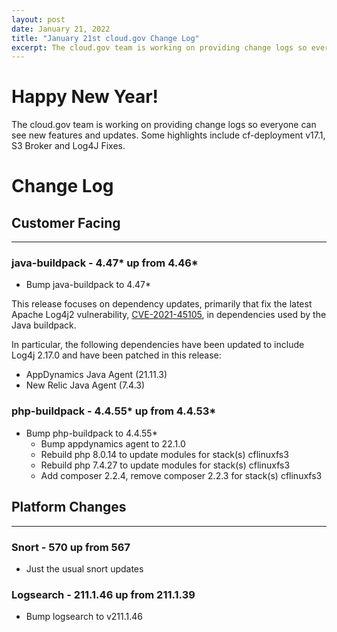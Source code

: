 ```yaml
---
layout: post
date: January 21, 2022
title: "January 21st cloud.gov Change Log"
excerpt: The cloud.gov team is working on providing change logs so everyone can see new features and updates.
---
```


# Happy New Year!

The cloud.gov team is working on providing change logs so everyone can see new features and updates. Some highlights include cf-deployment v17.1, S3 Broker and Log4J Fixes.

# Change Log
## Customer Facing
---

### java-buildpack - 4.47* up from 4.46*
* Bump java-buildpack to 4.47*

This release focuses on dependency updates, primarily that fix the latest Apache Log4j2 vulnerability, [CVE-2021-45105](https://github.com/advisories/GHSA-p6xc-xr62-6r2g), in dependencies used by the Java buildpack.

In particular, the following dependencies have been updated to include Log4j 2.17.0 and have been patched in this release:

* AppDynamics Java Agent (21.11.3)
* New Relic Java Agent (7.4.3)

### php-buildpack - 4.4.55* up from 4.4.53*
* Bump php-buildpack to 4.4.55*
  * Bump appdynamics agent to 22.1.0
  * Rebuild php 8.0.14 to update modules for stack(s) cflinuxfs3
  * Rebuild php 7.4.27 to update modules for stack(s) cflinuxfs3
  * Add composer 2.2.4, remove composer 2.2.3 for stack(s) cflinuxfs3

## Platform Changes
---
### Snort - 570 up from 567
* Just the usual snort updates

### Logsearch - 211.1.46 up from 211.1.39
* Bump logsearch to v211.1.46

